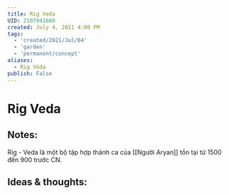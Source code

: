 ```yaml
---
title: Rig Veda
UID: 2107041600
created: July 4, 2021 4:00 PM
tags:
  - 'created/2021/Jul/04'
  - 'garden'
  - 'permanent/concept'
aliases:
  - Rig Véda
publish: False
---
```

# Rig Veda

## Notes:
Rig - Veda là một bộ tập hợp thánh ca của [[Người Aryan]] tồn tại từ 1500 đến 900 trước CN. 

## Ideas & thoughts:
